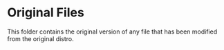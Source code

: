 # Original Files

This folder contains the original version of any file that has been modified from the original distro.